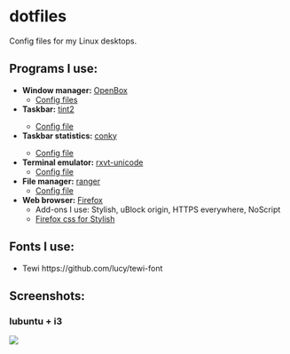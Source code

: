 # dotfiles

Config files for my Linux desktops.


## Programs I use:

<ul>
  <li><b>Window manager:</b> <a href="https://wiki.archlinux.org/index.php/openbox">OpenBox</a>
    <ul>
      <li><a href="openbox/">Config files</a></li>
    </ul>
 </li>
 <li><b>Taskbar:</b> <a href="https://wiki.archlinux.org/index.php/tint2">tint2</a></li>
   <ul>
    <li><a href="tint2/">Config file</a></li>
   </ul>
 </li>
  <li><b>Taskbar statistics:</b> <a href="https://wiki.archlinux.org/index.php/conky">conky</a></li>
   <ul>
     <li><a href="conky/">Config file</a></li>
   </ul>
 </li>
  <li><b>Terminal emulator:</b> <a href="https://wiki.archlinux.org/index.php/Rxvt-unicode">rxvt-unicode</a>
    <ul>
      <li><a href="urxvt/.Xdefaults">Config file</a></li>
    </ul>
 </li>
 <li><b>File manager:</b> <a href="https://wiki.archlinux.org/index.php/ranger">ranger</a>
    <ul>
      <li><a href="ranger/rc.conf">Config file</a></li>
    </ul>
 </li>
 <li><b>Web browser:</b> <a href="https://wiki.archlinux.org/index.php/Firefox">Firefox</a>
    <ul>
      <li>Add-ons I use: Stylish, uBlock origin, HTTPS everywhere, NoScript</li>
      <li><a href="firefox/firefox-css-twily">Firefox css for Stylish</a></li>
    </ul>
 </li>
</ul>


## Fonts I use:

<ul>
  <li>Tewi https://github.com/lucy/tewi-font</li>
</ul>


## Screenshots:

### lubuntu + i3


<img src="http://i.imgur.com/hmFUCjn.png" />

